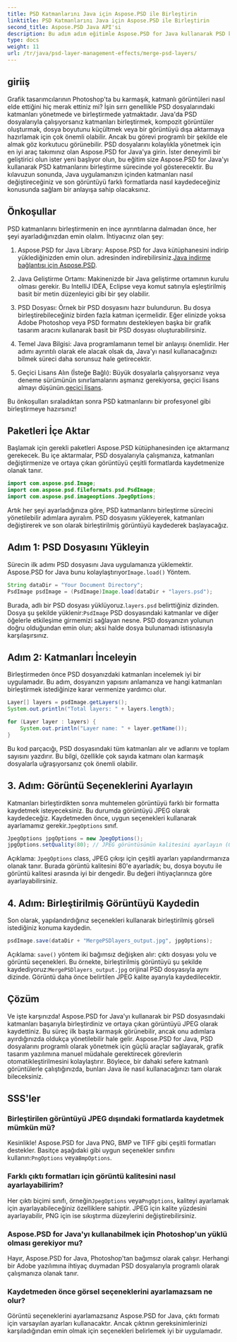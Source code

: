 ```yaml
---
title: PSD Katmanlarını Java için Aspose.PSD ile Birleştirin
linktitle: PSD Katmanlarını Java için Aspose.PSD ile Birleştirin
second_title: Aspose.PSD Java API'si
description: Bu adım adım eğitimle Aspose.PSD for Java kullanarak PSD katmanlarını nasıl birleştireceğinizi öğrenin. Görüntü işleme görevlerini otomatikleştirmek isteyen geliştiriciler için mükemmeldir.
type: docs
weight: 11
url: /tr/java/psd-layer-management-effects/merge-psd-layers/
---
```

## giriiş

Grafik tasarımcılarının Photoshop'ta bu karmaşık, katmanlı görüntüleri nasıl elde ettiğini hiç merak ettiniz mi? İşin sırrı genellikle PSD dosyalarındaki katmanları yönetmede ve birleştirmede yatmaktadır. Java'da PSD dosyalarıyla çalışıyorsanız katmanları birleştirmek, kompozit görüntüler oluşturmak, dosya boyutunu küçültmek veya bir görüntüyü dışa aktarmaya hazırlamak için çok önemli olabilir. Ancak bu görevi programlı bir şekilde ele almak göz korkutucu görünebilir. PSD dosyalarını kolaylıkla yönetmek için en iyi araç takımınız olan Aspose.PSD for Java'ya girin. İster deneyimli bir geliştirici olun ister yeni başlıyor olun, bu eğitim size Aspose.PSD for Java'yı kullanarak PSD katmanlarını birleştirme sürecinde yol gösterecektir. Bu kılavuzun sonunda, Java uygulamanızın içinden katmanları nasıl değiştireceğiniz ve son görüntüyü farklı formatlarda nasıl kaydedeceğiniz konusunda sağlam bir anlayışa sahip olacaksınız.

## Önkoşullar

PSD katmanlarını birleştirmenin en ince ayrıntılarına dalmadan önce, her şeyi ayarladığınızdan emin olalım. İhtiyacınız olan şey:

1. Aspose.PSD for Java Library: Aspose.PSD for Java kütüphanesini indirip yüklediğinizden emin olun. adresinden indirebilirsiniz.[Java indirme bağlantısı için Aspose.PSD](https://releases.aspose.com/psd/java/).

2. Java Geliştirme Ortamı: Makinenizde bir Java geliştirme ortamının kurulu olması gerekir. Bu IntelliJ IDEA, Eclipse veya komut satırıyla eşleştirilmiş basit bir metin düzenleyici gibi bir şey olabilir.

3. PSD Dosyası: Örnek bir PSD dosyasını hazır bulundurun. Bu dosya birleştirebileceğiniz birden fazla katman içermelidir. Eğer elinizde yoksa Adobe Photoshop veya PSD formatını destekleyen başka bir grafik tasarım aracını kullanarak basit bir PSD dosyası oluşturabilirsiniz.

4. Temel Java Bilgisi: Java programlamanın temel bir anlayışı önemlidir. Her adımı ayrıntılı olarak ele alacak olsak da, Java'yı nasıl kullanacağınızı bilmek süreci daha sorunsuz hale getirecektir.

5.  Geçici Lisans Alın (İsteğe Bağlı): Büyük dosyalarla çalışıyorsanız veya deneme sürümünün sınırlamalarını aşmanız gerekiyorsa, geçici lisans almayı düşünün.[geçici lisans](https://purchase.aspose.com/temporary-license/).

Bu önkoşulları sıraladıktan sonra PSD katmanlarını bir profesyonel gibi birleştirmeye hazırsınız!

## Paketleri İçe Aktar

Başlamak için gerekli paketleri Aspose.PSD kütüphanesinden içe aktarmanız gerekecek. Bu içe aktarmalar, PSD dosyalarıyla çalışmanıza, katmanları değiştirmenize ve ortaya çıkan görüntüyü çeşitli formatlarda kaydetmenize olanak tanır.

```java
import com.aspose.psd.Image;
import com.aspose.psd.fileformats.psd.PsdImage;
import com.aspose.psd.imageoptions.JpegOptions;
```

Artık her şeyi ayarladığınıza göre, PSD katmanlarını birleştirme sürecini yönetilebilir adımlara ayıralım. PSD dosyasını yükleyerek, katmanları değiştirerek ve son olarak birleştirilmiş görüntüyü kaydederek başlayacağız.

## Adım 1: PSD Dosyasını Yükleyin

 Sürecin ilk adımı PSD dosyasını Java uygulamanıza yüklemektir. Aspose.PSD for Java bunu kolaylaştırıyor`Image.load()` Yöntem.

```java
String dataDir = "Your Document Directory";
PsdImage psdImage = (PsdImage)Image.load(dataDir + "layers.psd");
```

 Burada, adlı bir PSD dosyası yüklüyoruz.`layers.psd` belirttiğiniz dizinden. Dosya şu şekilde yüklenir:`PsdImage` PSD dosyasındaki katmanlar ve diğer öğelerle etkileşime girmemizi sağlayan nesne. PSD dosyanızın yolunun doğru olduğundan emin olun; aksi halde dosya bulunamadı istisnasıyla karşılaşırsınız.

## Adım 2: Katmanları İnceleyin

Birleştirmeden önce PSD dosyanızdaki katmanları incelemek iyi bir uygulamadır. Bu adım, dosyanızın yapısını anlamanıza ve hangi katmanları birleştirmek istediğinize karar vermenize yardımcı olur.

```java
Layer[] layers = psdImage.getLayers();
System.out.println("Total layers: " + layers.length);

for (Layer layer : layers) {
    System.out.println("Layer name: " + layer.getName());
}
```

Bu kod parçacığı, PSD dosyasındaki tüm katmanları alır ve adlarını ve toplam sayısını yazdırır. Bu bilgi, özellikle çok sayıda katmanı olan karmaşık dosyalarla uğraşıyorsanız çok önemli olabilir.

## 3. Adım: Görüntü Seçeneklerini Ayarlayın

 Katmanları birleştirdikten sonra muhtemelen görüntüyü farklı bir formatta kaydetmek isteyeceksiniz. Bu durumda görüntüyü JPEG olarak kaydedeceğiz. Kaydetmeden önce, uygun seçenekleri kullanarak ayarlamamız gerekir.`JpegOptions` sınıf.

```java
JpegOptions jpgOptions = new JpegOptions();
jpgOptions.setQuality(80); // JPEG görüntüsünün kalitesini ayarlayın (0-100)
```

Açıklama:
`JpegOptions` class, JPEG çıkışı için çeşitli ayarları yapılandırmanıza olanak tanır. Burada görüntü kalitesini 80'e ayarladık; bu, dosya boyutu ile görüntü kalitesi arasında iyi bir dengedir. Bu değeri ihtiyaçlarınıza göre ayarlayabilirsiniz.

## 4. Adım: Birleştirilmiş Görüntüyü Kaydedin

Son olarak, yapılandırdığınız seçenekleri kullanarak birleştirilmiş görseli istediğiniz konuma kaydedin.

```java
psdImage.save(dataDir + "MergePSDlayers_output.jpg", jpgOptions);
```

Açıklama:
`save()` yöntem iki bağımsız değişken alır: çıktı dosyası yolu ve görüntü seçenekleri. Bu örnekte, birleştirilmiş görüntüyü şu şekilde kaydediyoruz:`MergePSDlayers_output.jpg` orijinal PSD dosyasıyla aynı dizinde. Görüntü daha önce belirtilen JPEG kalite ayarıyla kaydedilecektir.

## Çözüm

Ve işte karşınızda! Aspose.PSD for Java'yı kullanarak bir PSD dosyasındaki katmanları başarıyla birleştirdiniz ve ortaya çıkan görüntüyü JPEG olarak kaydettiniz. Bu süreç ilk başta karmaşık görünebilir, ancak onu adımlara ayırdığınızda oldukça yönetilebilir hale gelir. Aspose.PSD for Java, PSD dosyalarını programlı olarak yönetmek için güçlü araçlar sağlayarak, grafik tasarım yazılımına manuel müdahale gerektirecek görevlerin otomatikleştirilmesini kolaylaştırır. Böylece, bir dahaki sefere katmanlı görüntülerle çalıştığınızda, bunları Java ile nasıl kullanacağınızı tam olarak bileceksiniz.

## SSS'ler

### Birleştirilen görüntüyü JPEG dışındaki formatlarda kaydetmek mümkün mü?
Kesinlikle! Aspose.PSD for Java PNG, BMP ve TIFF gibi çeşitli formatları destekler. Basitçe aşağıdaki gibi uygun seçenekler sınıfını kullanın:`PngOptions` veya`BmpOptions`.

### Farklı çıktı formatları için görüntü kalitesini nasıl ayarlayabilirim?
 Her çıktı biçimi sınıfı, örneğin`JpegOptions` veya`PngOptions`, kaliteyi ayarlamak için ayarlayabileceğiniz özelliklere sahiptir. JPEG için kalite yüzdesini ayarlayabilir, PNG için ise sıkıştırma düzeylerini değiştirebilirsiniz.

### Aspose.PSD for Java'yı kullanabilmek için Photoshop'un yüklü olması gerekiyor mu?
Hayır, Aspose.PSD for Java, Photoshop'tan bağımsız olarak çalışır. Herhangi bir Adobe yazılımına ihtiyaç duymadan PSD dosyalarıyla programlı olarak çalışmanıza olanak tanır.

### Kaydetmeden önce görsel seçeneklerini ayarlamazsam ne olur?
Görüntü seçeneklerini ayarlamazsanız Aspose.PSD for Java, çıktı formatı için varsayılan ayarları kullanacaktır. Ancak çıktının gereksinimlerinizi karşıladığından emin olmak için seçenekleri belirlemek iyi bir uygulamadır.